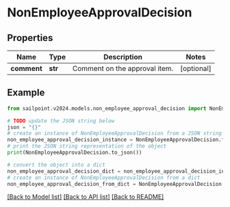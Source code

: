 # NonEmployeeApprovalDecision


## Properties

Name | Type | Description | Notes
------------ | ------------- | ------------- | -------------
**comment** | **str** | Comment on the approval item. | [optional] 

## Example

```python
from sailpoint.v2024.models.non_employee_approval_decision import NonEmployeeApprovalDecision

# TODO update the JSON string below
json = "{}"
# create an instance of NonEmployeeApprovalDecision from a JSON string
non_employee_approval_decision_instance = NonEmployeeApprovalDecision.from_json(json)
# print the JSON string representation of the object
print(NonEmployeeApprovalDecision.to_json())

# convert the object into a dict
non_employee_approval_decision_dict = non_employee_approval_decision_instance.to_dict()
# create an instance of NonEmployeeApprovalDecision from a dict
non_employee_approval_decision_from_dict = NonEmployeeApprovalDecision.from_dict(non_employee_approval_decision_dict)
```
[[Back to Model list]](../README.md#documentation-for-models) [[Back to API list]](../README.md#documentation-for-api-endpoints) [[Back to README]](../README.md)


